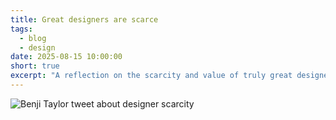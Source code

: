 ```yaml
---
title: Great designers are scarce
tags:
  - blog
  - design
date: 2025-08-15 10:00:00
short: true
excerpt: "A reflection on the scarcity and value of truly great designers."
---
```


![Benji Taylor tweet about designer scarcity](great-designers-tweet.jpg)